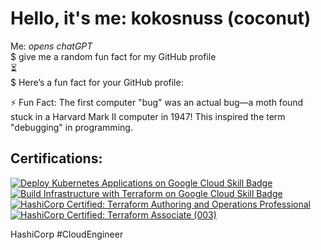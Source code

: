 # Hello, it's me: kokosnuss (coconut)
Me: *opens chatGPT*  
$ give me a random fun fact for my GitHub profile  
:hourglass_flowing_sand:  
$ Here’s a fun fact for your GitHub profile:

⚡ Fun Fact: The first computer "bug" was an actual bug—a moth found stuck in a Harvard Mark II computer in 1947! This inspired the term "debugging" in programming.

Certifications:
---
<!--START_SECTION:badges-->
[![Deploy Kubernetes Applications on Google Cloud Skill Badge](https://images.credly.com/size/110x110/images/f0388a0c-130f-47cd-8750-d6357e907e58/image.png)](http://www.credly.com/badges/24e3d8ef-ea8d-40cf-8c3f-33a2a52af9d2 "Deploy Kubernetes Applications on Google Cloud Skill Badge")
[![Build Infrastructure with Terraform on Google Cloud Skill Badge](https://images.credly.com/size/110x110/images/b18154fb-9bd3-47e5-a6f1-554be512947d/image.png)](http://www.credly.com/badges/6e0691ca-9140-4053-b538-2427c2e7bddc "Build Infrastructure with Terraform on Google Cloud Skill Badge")
[![HashiCorp Certified: Terraform Authoring and Operations Professional](https://images.credly.com/size/110x110/images/1229ce48-f435-4832-8afe-c33d17fa643b/image.png)](http://www.credly.com/badges/b09c4c1d-66e6-4762-b480-0fbc327e78ba "HashiCorp Certified: Terraform Authoring and Operations Professional")
[![HashiCorp Certified: Terraform Associate (003)](https://images.credly.com/size/110x110/images/85b9cfc4-257a-4742-878c-4f7ab4a2631b/image.png)](http://www.credly.com/badges/3df18843-503c-490d-99b0-73008ede66ff "HashiCorp Certified: Terraform Associate (003)")
<!--END_SECTION:badges-->
HashiCorp #CloudEngineer


<!--
**kokosnuss/kokosnuss** is a ✨ _special_ ✨ repository because its `README.md` (this file) appears on your GitHub profile.


Here are some ideas to get you started:

- 🔭 I’m currently working on ...
- 🌱 I’m currently learning ...
- 👯 I’m looking to collaborate on ...
- 🤔 I’m looking for help with ...
- 💬 Ask me about ...
- 📫 How to reach me: ...
- 😄 Pronouns: ...
- ⚡ Fun fact: ...
-->
